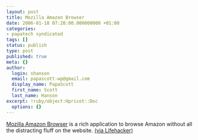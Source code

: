 ```yaml
---
layout: post
title: Mozilla Amazon Browser
date: 2006-01-18 07:28:00.000000000 +01:00
categories:
- papatech syndicated
tags: []
status: publish
type: post
published: true
meta: {}
author:
  login: shanson
  email: papascott-wp@gmail.com
  display_name: PapaScott
  first_name: Scott
  last_name: Hanson
excerpt: !ruby/object:Hpricot::Doc
  options: {}
---
```

<p><a href="http://www.faser.net/mab/" title="M A B - Mozilla Amazon Browser">Mozilla Amazon Browser</a> is a rich application to browse Amazon without all the distracting fluff on the website. <a href="http://www.lifehacker.com/software/shopping/search-amazon-from-a-firefox-browser-149072.php" title="Search Amazon from a Firefox browser - Lifehacker">(via  Lifehacker)</a></p>
